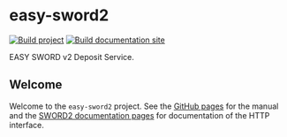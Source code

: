 easy-sword2
===========
[![Build project](https://github.com/DANS-KNAW/easy-sword2/actions/workflows/build.yml/badge.svg)](https://github.com/DANS-KNAW/easy-sword2/actions/workflows/build.yml)
[![Build documentation site](https://github.com/DANS-KNAW/easy-sword2/actions/workflows/docs.yml/badge.svg)](https://github.com/DANS-KNAW/easy-sword2/actions/workflows/docs.yml)

EASY SWORD v2 Deposit Service.


Welcome
-------

Welcome to the `easy-sword2` project. See the [GitHub pages](https://dans-knaw.github.io/easy-sword2/) for the manual and the 
[SWORD2 documentation pages](https://sword.cottagelabs.com/previous-versions-of-sword/sword-v2/) for documentation of the HTTP interface.
